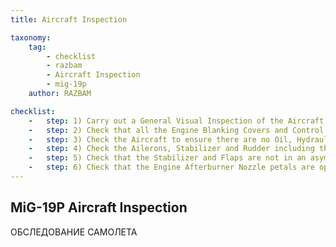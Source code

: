 ```yaml
---
title: Aircraft Inspection

taxonomy:
    tag:
        - checklist
        - razbam
        - Aircraft Inspection
        - mig-19p
    author: RAZBAM

checklist:
    -   step: 1) Carry out a General Visual Inspection of the Aircraft Fuselage, Landing Gears, Air Data Probes and Antennas to ensure they are in a serviceable condition.
    -   step: 2) Check that all the Engine Blanking Covers and Control or Landing Gear Locks have been removed.
    -   step: 3) Check the Aircraft to ensure there are no Oil, Hydraulic Fluid or Fuel leaks.
    -   step: 4) Check the Ailerons, Stabilizer and Rudder including the Trim Tabs for security of attachment and that there is no visible damage.
    -   step: 5) Check that the Stabilizer and Flaps are not in an asymmetric position with the Control Stick in the neutral position.
    -   step: 6) Check that the Engine Afterburner Nozzle petals are open.
---
```


## MiG-19P Aircraft Inspection
ОБСЛЕДОВАНИЕ САМОЛЕТА